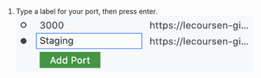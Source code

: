 1. Type a label for your port, then press enter.
  ![Text box to type label for port](/assets/images/help/codespaces/label-text-box.png)